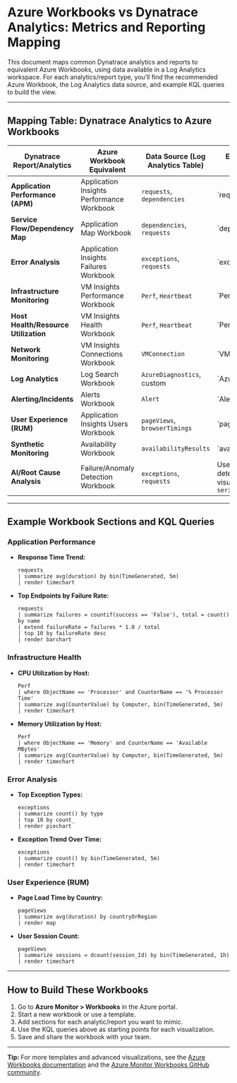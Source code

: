 # Azure Workbooks vs Dynatrace Analytics: Metrics and Reporting Mapping

This document maps common Dynatrace analytics and reports to equivalent Azure Workbooks, using data available in a Log Analytics workspace. For each analytics/report type, you’ll find the recommended Azure Workbook, the Log Analytics data source, and example KQL queries to build the view.

---

## Mapping Table: Dynatrace Analytics to Azure Workbooks

| Dynatrace Report/Analytics           | Azure Workbook Equivalent                | Data Source (Log Analytics Table) | Example KQL/Workbook View                                                                                  |
|--------------------------------------|------------------------------------------|-------------------------------|-----------------------------------------------------------------------------------------------------------|
| **Application Performance (APM)**    | Application Insights Performance Workbook | `requests`, `dependencies`    | `requests | summarize avg(duration), count() by name | render barchart`<br>Visualize response times, failure rates.         |
| **Service Flow/Dependency Map**      | Application Map Workbook                 | `dependencies`, `requests`    | `dependencies | summarize count() by target, type | render sankey`<br>Show service-to-service call flows.                |
| **Error Analysis**                   | Application Insights Failures Workbook   | `exceptions`, `requests`      | `exceptions | summarize count() by type, outerMessage | render piechart`<br>Show top error types and trends.                 |
| **Infrastructure Monitoring**        | VM Insights Performance Workbook         | `Perf`, `Heartbeat`           | `Perf | where ObjectName == 'Processor' | summarize avg(CounterValue) by Computer, bin(TimeGenerated, 5m)`     |
| **Host Health/Resource Utilization** | VM Insights Health Workbook              | `Perf`, `Heartbeat`           | `Perf | where ObjectName == 'Memory' | summarize avg(CounterValue) by Computer, bin(TimeGenerated, 5m)`     |
| **Network Monitoring**               | VM Insights Connections Workbook         | `VMConnection`                | `VMConnection | summarize count() by RemoteIp, Direction | render piechart`                                                    |
| **Log Analytics**                    | Log Search Workbook                      | `AzureDiagnostics`, custom    | `AzureDiagnostics | where Category == 'AppServiceConsoleLogs' | summarize count() by Level`                                         |
| **Alerting/Incidents**               | Alerts Workbook                          | `Alert`                       | `Alert | summarize count() by AlertName, Severity | render columnchart`                                                 |
| **User Experience (RUM)**            | Application Insights Users Workbook      | `pageViews`, `browserTimings` | `pageViews | summarize count() by user_Id, countryOrRegion | render map`                                                         |
| **Synthetic Monitoring**             | Availability Workbook                    | `availabilityResults`         | `availabilityResults | summarize avg(duration), count() by testName, result | render barchart`                                                     |
| **AI/Root Cause Analysis**           | Failure/Anomaly Detection Workbook       | `exceptions`, `requests`      | Use built-in anomaly detection in workbook visualizations, e.g., `series_decompose_anomalies()`            |

---

## Example Workbook Sections and KQL Queries

### Application Performance
- **Response Time Trend:**
  ```kusto
  requests
  | summarize avg(duration) by bin(TimeGenerated, 5m)
  | render timechart
  ```
- **Top Endpoints by Failure Rate:**
  ```kusto
  requests
  | summarize failures = countif(success == 'False'), total = count() by name
  | extend failureRate = failures * 1.0 / total
  | top 10 by failureRate desc
  | render barchart
  ```

### Infrastructure Health
- **CPU Utilization by Host:**
  ```kusto
  Perf
  | where ObjectName == 'Processor' and CounterName == '% Processor Time'
  | summarize avg(CounterValue) by Computer, bin(TimeGenerated, 5m)
  | render timechart
  ```
- **Memory Utilization by Host:**
  ```kusto
  Perf
  | where ObjectName == 'Memory' and CounterName == 'Available MBytes'
  | summarize avg(CounterValue) by Computer, bin(TimeGenerated, 5m)
  | render timechart
  ```

### Error Analysis
- **Top Exception Types:**
  ```kusto
  exceptions
  | summarize count() by type
  | top 10 by count_
  | render piechart
  ```
- **Exception Trend Over Time:**
  ```kusto
  exceptions
  | summarize count() by bin(TimeGenerated, 5m)
  | render timechart
  ```

### User Experience (RUM)
- **Page Load Time by Country:**
  ```kusto
  pageViews
  | summarize avg(duration) by countryOrRegion
  | render map
  ```
- **User Session Count:**
  ```kusto
  pageViews
  | summarize sessions = dcount(session_Id) by bin(TimeGenerated, 1h)
  | render timechart
  ```

---

## How to Build These Workbooks

1. Go to **Azure Monitor > Workbooks** in the Azure portal.
2. Start a new workbook or use a template.
3. Add sections for each analytic/report you want to mimic.
4. Use the KQL queries above as starting points for each visualization.
5. Save and share the workbook with your team.

---

**Tip:** For more templates and advanced visualizations, see the [Azure Workbooks documentation](https://learn.microsoft.com/en-us/azure/azure-monitor/visualize/workbooks-overview) and the [Azure Monitor Workbooks GitHub community](https://github.com/microsoft/Application-Insights-Workbooks).
